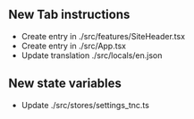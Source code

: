 ## New Tab instructions

- Create entry in ./src/features/SiteHeader.tsx
- Create entry in ./src/App.tsx
- Update translation  ./src/locals/en.json

## New state variables
- Update ./src/stores/settings_tnc.ts